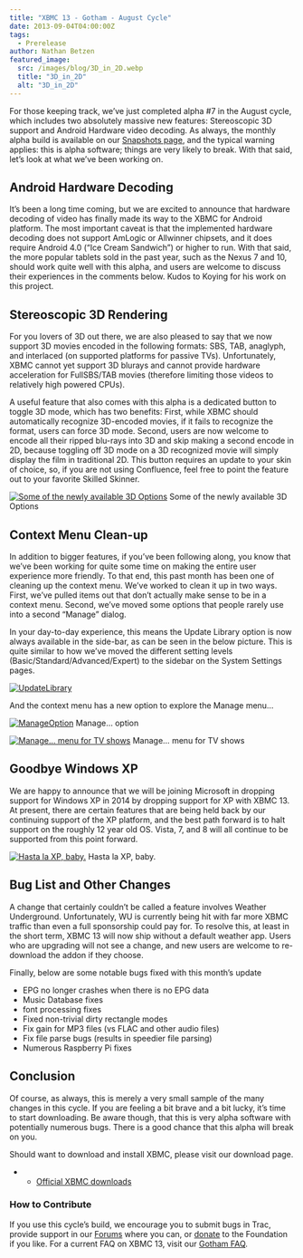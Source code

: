 ```yaml
---
title: "XBMC 13 - Gotham - August Cycle"
date: 2013-09-04T04:00:00Z
tags:
  - Prerelease
author: Nathan Betzen
featured_image:
  src: /images/blog/3D_in_2D.webp
  title: "3D_in_2D"
  alt: "3D_in_2D"
---
```


For those keeping track, we’ve just completed alpha #7 in the August cycle, which includes two absolutely massive new features: Stereoscopic 3D support and Android Hardware video decoding. As always, the monthly alpha build is available on our [Snapshots page](http://mirrors.xbmc.org/snapshots/ "XBMC Snapshots"), and the typical warning applies: this is alpha software; things are very likely to break. With that said, let’s look at what we’ve been working on.

## Android Hardware Decoding

It’s been a long time coming, but we are excited to announce that hardware decoding of video has finally made its way to the XBMC for Android platform. The most important caveat is that the implemented hardware decoding does not support AmLogic or Allwinner chipsets, and it does require Android 4.0 (“Ice Cream Sandwich”) or higher to run. With that said, the more popular tablets sold in the past year, such as the Nexus 7 and 10, should work quite well with this alpha, and users are welcome to discuss their experiences in the comments below. Kudos to Koying for his work on this project.

## Stereoscopic 3D Rendering

For you lovers of 3D out there, we are also pleased to say that we now support 3D movies encoded in the following formats: SBS, TAB, anaglyph, and interlaced (on supported platforms for passive TVs). Unfortunately, XBMC cannot yet support 3D blurays and cannot provide hardware acceleration for FullSBS/TAB movies (therefore limiting those videos to relatively high powered CPUs).

A useful feature that also comes with this alpha is a dedicated button to toggle 3D mode, which has two benefits: First, while XBMC should automatically recognize 3D-encoded movies, if it fails to recognize the format, users can force 3D mode. Second, users are now welcome to encode all their ripped blu-rays into 3D and skip making a second encode in 2D, because toggling off 3D mode on a 3D recognized movie will simply display the film in traditional 2D. This button requires an update to your skin of choice, so, if you are not using Confluence, feel free to point the feature out to your favorite Skilled Skinner.

[![Some of the newly available 3D Options](/images/blog/3D_in_2D-300x165.webp)](/images/blog/3D_in_2D.webp)
 Some of the newly available 3D Options

## Context Menu Clean-up

In addition to bigger features, if you’ve been following along, you know that we’ve been working for quite some time on making the entire user experience more friendly. To that end, this past month has been one of cleaning up the context menu. We’ve worked to clean it up in two ways. First, we’ve pulled items out that don’t actually make sense to be in a context menu. Second, we’ve moved some options that people rarely use into a second “Manage” dialog.

In your day-to-day experience, this means the Update Library option is now always available in the side-bar, as can be seen in the below picture. This is quite similar to how we’ve moved the different setting levels (Basic/Standard/Advanced/Expert) to the sidebar on the System Settings pages.

[![UpdateLibrary](/images/blog/UpdateLibrary-300x172.webp)](/images/blog/UpdateLibrary.webp)

And the context menu has a new option to explore the Manage menu…

[![ManageOption](/images/blog/ManageOption-300x282.webp)](/images/blog/ManageOption.webp)
 Manage… option

[![Manage... menu for TV shows](/images/blog/ManageMenu-300x179.webp)](/images/blog/ManageMenu.webp)
 Manage… menu for TV shows

## Goodbye Windows XP

We are happy to announce that we will be joining Microsoft in dropping support for Windows XP in 2014 by dropping support for XP with XBMC 13. At present, there are certain features that are being held back by our continuing support of the XP platform, and the best path forward is to halt support on the roughly 12 year old OS. Vista, 7, and 8 will all continue to be supported from this point forward.

[![Hasta la XP, baby.](/images/blog/hastalaxp-300x171.webp)](/images/blog/hastalaxp.webp)
 Hasta la XP, baby.

## Bug List and Other Changes

A change that certainly couldn’t be called a feature involves Weather Underground. Unfortunately, WU is currently being hit with far more XBMC traffic than even a full sponsorship could pay for. To resolve this, at least in the short term, XBMC 13 will now ship without a default weather app. Users who are upgrading will not see a change, and new users are welcome to re-download the addon if they choose.

Finally, below are some notable bugs fixed with this month’s update

- EPG no longer crashes when there is no EPG data
- Music Database fixes
- font processing fixes
- Fixed non-trivial dirty rectangle modes
- Fix gain for MP3 files (vs FLAC and other audio files)
- Fix file parse bugs (results in speedier file parsing)
- Numerous Raspberry Pi fixes

## Conclusion

Of course, as always, this is merely a very small sample of the many changes in this cycle. If you are feeling a bit brave and a bit lucky, it’s time to start downloading. Be aware though, that this is very alpha software with potentially numerous bugs. There is a good chance that this alpha will break on you.

Should want to download and install XBMC, please visit our download page.

- - [Official XBMC downloads](https://kodi.wiki/download/)

### How to Contribute

If you use this cycle’s build, we encourage you to submit bugs in Trac, provide support in our [Forums](https://forum.kodi.tv/ "XBMC Forums") where you can, or [donate](https://kodi.wiki/contribute/donate/ "XBMC Foundation Donations") to the Foundation if you like. For a current FAQ on XBMC 13, visit our [Gotham FAQ](<https://kodi.wiki/view/XBMC_v13_(Gotham)_FAQ> "XBMC 13 FAQ").
